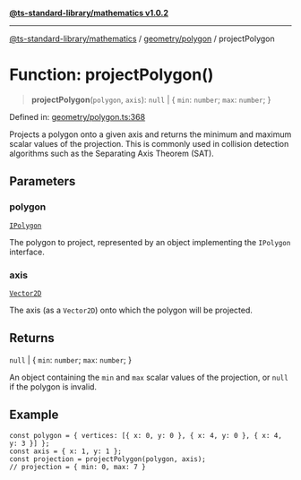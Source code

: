 [**@ts-standard-library/mathematics v1.0.2**](../../../README.md)

***

[@ts-standard-library/mathematics](../../../README.md) / [geometry/polygon](../README.md) / projectPolygon

# Function: projectPolygon()

> **projectPolygon**(`polygon`, `axis`): `null` \| \{ `min`: `number`; `max`: `number`; \}

Defined in: [geometry/polygon.ts:368](https://github.com/gabaudette/ts-stdlib/blob/4a412e6fb273dc9fcab54b84c05921f52dac4b3f/packages/mathematics/src/geometry/polygon.ts#L368)

Projects a polygon onto a given axis and returns the minimum and maximum scalar values
of the projection. This is commonly used in collision detection algorithms such as the
Separating Axis Theorem (SAT).

## Parameters

### polygon

[`IPolygon`](../interfaces/IPolygon.md)

The polygon to project, represented by an object implementing the `IPolygon` interface.

### axis

[`Vector2D`](../../../vector/vector/type-aliases/Vector2D.md)

The axis (as a `Vector2D`) onto which the polygon will be projected.

## Returns

`null` \| \{ `min`: `number`; `max`: `number`; \}

An object containing the `min` and `max` scalar values of the projection, or `null` if the polygon is invalid.

## Example

```
const polygon = { vertices: [{ x: 0, y: 0 }, { x: 4, y: 0 }, { x: 4, y: 3 }] };
const axis = { x: 1, y: 1 };
const projection = projectPolygon(polygon, axis);
// projection = { min: 0, max: 7 }
```
